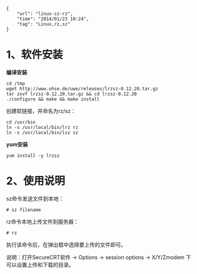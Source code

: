 ```
{
    "url": "linux-sz-rz",
    "time": "2014/01/23 10:24",
    "tag": "Linux,rz,sz"
}
```

# 1、软件安装

**编译安装**

```
cd /tmp
wget http://www.ohse.de/uwe/releases/lrzsz-0.12.20.tar.gz
tar zxvf lrzsz-0.12.20.tar.gz && cd lrzsz-0.12.20
./configure && make && make install
```
创建软链接，并命名为rz/sz：
```
cd /usr/bin
ln -s /usr/local/bin/lrz rz
ln -s /usr/local/bin/lsz sz
```

**yum安装**

```
yum install -y lrzsz
```
# 2、使用说明

sz命令发送文件到本地：
```
# sz filename
```

rz命令本地上传文件到服务器：
```
# rz
```
执行该命令后，在弹出框中选择要上传的文件即可。

说明：打开SecureCRT软件 -> Options -> session options -> X/Y/Zmodem 下可以设置上传和下载的目录。